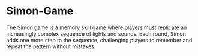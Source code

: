 # Simon-Game
The Simon game is a memory skill game where players must replicate an increasingly complex sequence of lights and sounds. Each round, Simon adds one more step to the sequence, challenging players to remember and repeat the pattern without mistakes.
